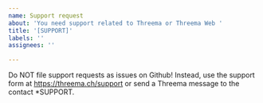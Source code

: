 ```yaml
---
name: Support request
about: 'You need support related to Threema or Threema Web '
title: '[SUPPORT]'
labels: ''
assignees: ''

---
```


Do NOT file support requests as issues on Github! Instead, use the support
form at https://threema.ch/support or send a Threema message to the contact
*SUPPORT.
